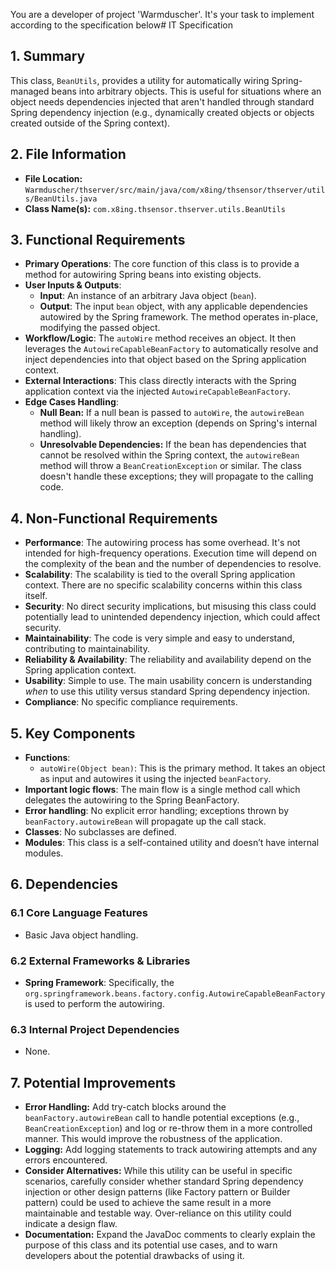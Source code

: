 You are a developer of project 'Warmduscher'. It's your task to implement according to the specification below# IT Specification

## 1. Summary

This class, `BeanUtils`, provides a utility for automatically wiring Spring-managed beans into arbitrary objects. This is useful for situations where an object needs dependencies injected that aren't handled through standard Spring dependency injection (e.g., dynamically created objects or objects created outside of the Spring context).

## 2. File Information

- **File Location:** `Warmduscher/thserver/src/main/java/com/x8ing/thsensor/thserver/utils/BeanUtils.java`
- **Class Name(s):** `com.x8ing.thsensor.thserver.utils.BeanUtils`

## 3. Functional Requirements

- **Primary Operations**: The core function of this class is to provide a method for autowiring Spring beans into existing objects.
- **User Inputs & Outputs**:
    - **Input**: An instance of an arbitrary Java object (`bean`).
    - **Output**: The input `bean` object, with any applicable dependencies autowired by the Spring framework.  The method operates in-place, modifying the passed object.
- **Workflow/Logic**: The `autoWire` method receives an object. It then leverages the `AutowireCapableBeanFactory` to automatically resolve and inject dependencies into that object based on the Spring application context.
- **External Interactions**:  This class directly interacts with the Spring application context via the injected `AutowireCapableBeanFactory`.
- **Edge Cases Handling**:
    - **Null Bean:** If a null bean is passed to `autoWire`, the `autowireBean` method will likely throw an exception (depends on Spring's internal handling).
    - **Unresolvable Dependencies:** If the bean has dependencies that cannot be resolved within the Spring context, the `autowireBean` method will throw a `BeanCreationException` or similar.  The class doesn't handle these exceptions; they will propagate to the calling code.

## 4. Non-Functional Requirements

- **Performance**: The autowiring process has some overhead. It's not intended for high-frequency operations. Execution time will depend on the complexity of the bean and the number of dependencies to resolve.
- **Scalability**: The scalability is tied to the overall Spring application context. There are no specific scalability concerns within this class itself.
- **Security**: No direct security implications, but misusing this class could potentially lead to unintended dependency injection, which could affect security.
- **Maintainability**:  The code is very simple and easy to understand, contributing to maintainability.
- **Reliability & Availability**: The reliability and availability depend on the Spring application context.
- **Usability**:  Simple to use. The main usability concern is understanding *when* to use this utility versus standard Spring dependency injection.
- **Compliance**: No specific compliance requirements.

## 5. Key Components

- **Functions**:
    - `autoWire(Object bean)`:  This is the primary method. It takes an object as input and autowires it using the injected `beanFactory`.
- **Important logic flows**: The main flow is a single method call which delegates the autowiring to the Spring BeanFactory.
- **Error handling**: No explicit error handling; exceptions thrown by `beanFactory.autowireBean` will propagate up the call stack.
- **Classes**: No subclasses are defined.
- **Modules**: This class is a self-contained utility and doesn’t have internal modules.

## 6. Dependencies

### 6.1 Core Language Features
- Basic Java object handling.

### 6.2 External Frameworks & Libraries
- **Spring Framework**: Specifically, the `org.springframework.beans.factory.config.AutowireCapableBeanFactory` is used to perform the autowiring.

### 6.3 Internal Project Dependencies
- None.

## 7. Potential Improvements

- **Error Handling:** Add try-catch blocks around the `beanFactory.autowireBean` call to handle potential exceptions (e.g., `BeanCreationException`) and log or re-throw them in a more controlled manner.  This would improve the robustness of the application.
- **Logging:** Add logging statements to track autowiring attempts and any errors encountered.
- **Consider Alternatives:**  While this utility can be useful in specific scenarios, carefully consider whether standard Spring dependency injection or other design patterns (like Factory pattern or Builder pattern) could be used to achieve the same result in a more maintainable and testable way.  Over-reliance on this utility could indicate a design flaw.
- **Documentation:**  Expand the JavaDoc comments to clearly explain the purpose of this class and its potential use cases, and to warn developers about the potential drawbacks of using it.